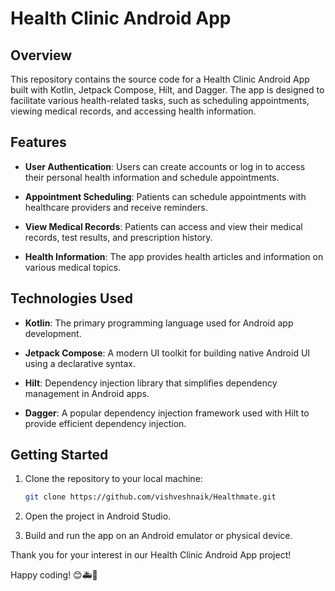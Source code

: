 # Health Clinic Android App

## Overview

This repository contains the source code for a Health Clinic Android App built with Kotlin, Jetpack Compose, Hilt, and Dagger. The app is designed to facilitate various health-related tasks, such as scheduling appointments, viewing medical records, and accessing health information.

## Features

- **User Authentication**: Users can create accounts or log in to access their personal health information and schedule appointments.

- **Appointment Scheduling**: Patients can schedule appointments with healthcare providers and receive reminders.

- **View Medical Records**: Patients can access and view their medical records, test results, and prescription history.

- **Health Information**: The app provides health articles and information on various medical topics.

## Technologies Used

- **Kotlin**: The primary programming language used for Android app development.

- **Jetpack Compose**: A modern UI toolkit for building native Android UI using a declarative syntax.

- **Hilt**: Dependency injection library that simplifies dependency management in Android apps.

- **Dagger**: A popular dependency injection framework used with Hilt to provide efficient dependency injection.

## Getting Started

1. Clone the repository to your local machine:

   ```bash
   git clone https://github.com/vishveshnaik/Healthmate.git
   ```

2. Open the project in Android Studio.

3. Build and run the app on an Android emulator or physical device.


Thank you for your interest in our Health Clinic Android App project!

Happy coding! 😊🚑📱
